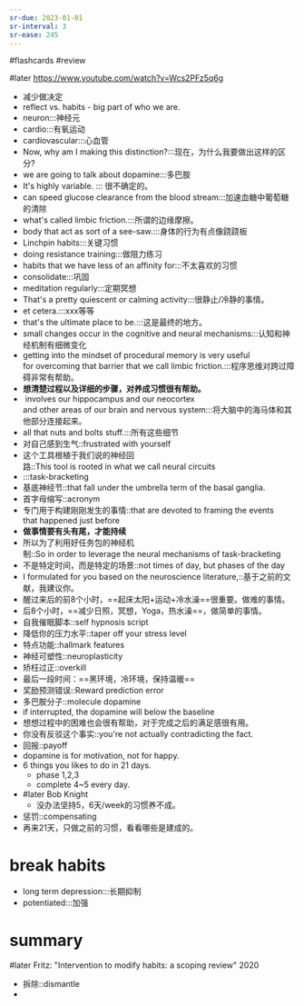 ```yaml
---
sr-due: 2023-01-01
sr-interval: 3
sr-ease: 245
---
```


#flashcards 
#review

#later https://www.youtube.com/watch?v=Wcs2PFz5q6g
- 减少做决定
- reflect  vs. habits - big part of who we are.
- neuron:::神经元 <!--SR:!2022-12-30,2,245!2022-12-30,2,245-->
- cardio:::有氧运动 <!--SR:!2022-12-31,3,250!2022-12-31,2,225-->
- cardiovascular:::心血管 <!--SR:!2022-12-30,1,210!2022-12-30,1,205-->
- Now, why am I making this distinction?:::现在，为什么我要做出这样的区分? <!--SR:!2022-12-31,3,250!2022-12-31,2,225-->
- we are going to talk about dopamine:::多巴胺 <!--SR:!2023-01-01,3,250!2023-01-01,3,250-->
- It's highly variable. ::: 很不确定的。 <!--SR:!2022-12-30,2,245!2022-12-30,1,205-->
- can speed glucose clearance from the blood stream:::加速血糖中葡萄糖的清除 <!--SR:!2022-12-31,2,230!2022-12-31,2,225-->
- what's called limbic friction.:::所谓的边缘摩擦。 <!--SR:!2022-12-31,3,250!2022-12-30,1,205-->
- body that act as sort of a see-saw.:::身体的行为有点像跷跷板 <!--SR:!2022-12-30,2,245!2022-12-31,2,225-->
- Linchpin habits:::关键习惯 <!--SR:!2022-12-30,2,245!2022-12-30,1,205-->
- doing resistance training:::做阻力练习 <!--SR:!2022-12-31,3,250!2022-12-31,2,225-->
- habits that we have less of an affinity for:::不太喜欢的习惯 <!--SR:!2022-12-31,3,250!2022-12-30,1,205-->
- consolidate:::巩固 <!--SR:!2022-12-31,3,250!2022-12-31,3,265-->
- meditation regularly:::定期冥想 <!--SR:!2022-12-31,3,265!2022-12-30,2,245-->
- That's a pretty quiescent or calming activity:::很静止/冷静的事情。 <!--SR:!2022-12-30,2,245!2022-12-30,2,245-->
- et cetera.:::xxx等等 <!--SR:!2023-01-01,3,245!2022-12-31,2,225-->
- that's the ultimate place to be.:::这是最终的地方。 <!--SR:!2022-12-31,3,250!2022-12-30,2,245-->
- small changes occur in the cognitive and neural mechanisms:::认知和神经机制有细微变化 <!--SR:!2022-12-30,2,245!2022-12-30,1,205-->
- getting into the mindset of procedural memory is very useful for overcoming that barrier that we call limbic friction.:::程序思维对跨过障碍非常有帮助。 <!--SR:!2022-12-31,3,250!2022-12-30,2,245-->
- **想清楚过程以及详细的步骤，对养成习惯很有帮助。**
-  involves our hippocampus and our neocortex and other areas of our brain and nervous system:::将大脑中的海马体和其他部分连接起来。 <!--SR:!2022-12-30,1,210!2022-12-30,1,205-->
- all that nuts and bolts stuff.:::所有这些细节 <!--SR:!2022-12-31,3,265!2022-12-30,1,205-->
- 对自己感到生气::frustrated with yourself <!--SR:!2022-12-30,1,192-->
- 这个工具根植于我们说的神经回路::This tool is rooted in what we call neural circuits <!--SR:!2022-12-30,2,232-->
- :::task-bracketing <!--SR:!2022-12-30,2,232!2022-12-30,2,232-->
- 基底神经节::that fall under the umbrella term of the basal ganglia. <!--SR:!2022-12-31,2,212-->
- 首字母缩写::acronym <!--SR:!2022-12-30,1,192-->
- 专门用于构建刚刚发生的事情::that are devoted to framing the events that happened just before <!--SR:!2022-12-30,1,192-->
- **做事情要有头有尾，才能持续**
- 所以为了利用好任务包的神经机制::So in order to leverage the neural mechanisms of task-bracketing <!--SR:!2022-12-31,2,212-->
- 不是特定时间，而是特定的场景::not times of day, but phases of the day <!--SR:!2022-12-30,2,232-->
- I formulated for you based on the neuroscience literature,::基于之前的文献，我建议你。 <!--SR:!2022-12-30,2,232-->
- 醒过来后的前8个小时，==起床太阳+运动+冷水澡==很重要。做难的事情。
- 后8个小时，==减少日照，冥想，Yoga，热水澡==，做简单的事情。
- 自我催眠脚本::self hypnosis script <!--SR:!2022-12-30,1,192-->
- 降低你的压力水平::taper off your stress level <!--SR:!2022-12-30,1,192-->
- 特点功能::hallmark features <!--SR:!2022-12-30,1,192-->
- 神经可塑性::neuroplasticity <!--SR:!2022-12-31,2,212-->
- 矫枉过正::overkill <!--SR:!2022-12-31,2,212-->
- 最后一段时间：==黑环境，冷环境，保持温暖==
- 奖励预测错误::Reward prediction error <!--SR:!2022-12-30,2,232-->
- 多巴胺分子::molecule dopamine <!--SR:!2022-12-31,2,212-->
- if interrupted, the dopamine will below the baseline
- 想想过程中的困难也会很有帮助，对于完成之后的满足感很有用。
- 你没有反驳这个事实::you're not actually contradicting the fact. <!--SR:!2022-12-30,1,207-->
- 回报::payoff <!--SR:!2022-12-30,1,207-->
- dopamine is for motivation, not for happy.
- 6 things you likes to do in 21 days.
	- phase 1,2,3
	- complete 4~5 every day.
- #later Bob Knight
	- 没办法坚持5，6天/week的习惯养不成。
- 惩罚::compensating <!--SR:!2022-12-31,2,227-->
- 再来21天，只做之前的习惯，看看哪些是建成的。
# break habits
- long term depression:::长期抑制 <!--SR:!2022-12-31,2,227!2022-12-31,2,227-->
- potentiated:::加强 <!--SR:!2022-12-30,1,207!2022-12-31,2,227-->

# summary
#later Fritz: "Intervention to modify habits: a scoping review"      2020


- 拆除::dismantle <!--SR:!2022-12-30,1,207-->
- 


